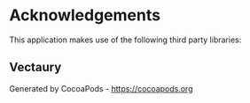 # Acknowledgements
This application makes use of the following third party libraries:

## Vectaury


Generated by CocoaPods - https://cocoapods.org
